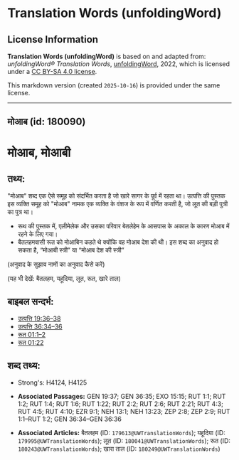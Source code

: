 # Translation Words (unfoldingWord)

## License Information

**Translation Words (unfoldingWord)** is based on and adapted from: _unfoldingWord® Translation Words_, [unfoldingWord](https://unfoldingword.org/utw), 2022, which is licensed under a [CC BY-SA 4.0 license](https://creativecommons.org/licenses/by-sa/4.0/legalcode.en).

This markdown version (created `2025-10-16`) is provided under the same license.



--------------------------------

## मोआब (id: 180090)

मोआब, मोआबी
===========

तथ्य:
-----

"मोआब" शब्द एक ऐसे समूह को संदर्भित करता है जो खारे सागर के पूर्व में रहता था। उत्पत्ति की पुस्तक इस व्यक्ति समूह को "मोआब" नामक एक व्यक्ति के वंशज के रूप में वर्णित करती है, जो लूत की बड़ी पुत्री का पुत्र था।

* रूथ की पुस्तक में, एलीमेलेक और उसका परिवार बेतलेहेम के आसपास के अकाल के कारण मोआब में रहने के लिए गया।
* बैतलहमवासी रूत को मोआबिन कहते थे क्योंकि वह मोआब देश की थी। इस शब्द का अनुवाद हो सकता है, “मोआबी स्त्री” या “मोआब देश की स्त्री”

(अनुवाद के सुझाव नामों का अनुवाद कैसे करें)

(यह भी देखें: बैतलहम, यहूदिया, लूत, रूत, खारे ताल)

बाइबल सन्दर्भ:
--------------

* [उत्पत्ति 19:36–38](https://ref.ly/Gen19:36-Gen19:38)
* [उत्पत्ति 36:34–36](https://ref.ly/Gen36:34-Gen36:36)
* [रूत 01:1–2](https://ref.ly/Ruth1:1-Ruth1:2)
* [रूत 01:22](https://ref.ly/Ruth1:22)

शब्द तथ्य:
----------

* Strong's: H4124, H4125

* **Associated Passages:** GEN 19:37; GEN 36:35; EXO 15:15; RUT 1:1; RUT 1:2; RUT 1:4; RUT 1:6; RUT 1:22; RUT 2:2; RUT 2:6; RUT 2:21; RUT 4:3; RUT 4:5; RUT 4:10; EZR 9:1; NEH 13:1; NEH 13:23; ZEP 2:8; ZEP 2:9; RUT 1:1–RUT 1:2; GEN 36:34–GEN 36:36
* **Associated Articles:** बैतलहम (ID: `179613@UWTranslationWords`); यहूदिया (ID: `179995@UWTranslationWords`); लूत (ID: `180041@UWTranslationWords`); रूत (ID: `180243@UWTranslationWords`); खारा ताल (ID: `180249@UWTranslationWords`)

